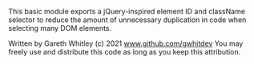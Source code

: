 This basic module exports 
a jQuery-inspired element ID and className selector
to reduce the amount of unnecessary duplication
in code when selecting many DOM elements.


Written by Gareth Whitley (c) 2021
www.github.com/gwhitdev
You may freely use and distribute this code as long
as you keep this attribution.